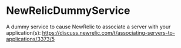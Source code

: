 NewRelicDummyService
====================

A dummy service to cause NewRelic to associate a server with your application(s): https://discuss.newrelic.com/t/associating-servers-to-applications/3373/5
